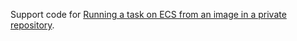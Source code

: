 Support code for [Running a task on ECS from an image in a private repository](https://mdln.net/articles/ecs-walkthrough.html).
